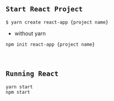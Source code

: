 ## `Start React Project `

```
$ yarn create react-app {project name}
```

- without yarn

```
npm init react-app {project name}
```

<br>

## `Running React`

```
yarn start
npm start
```
